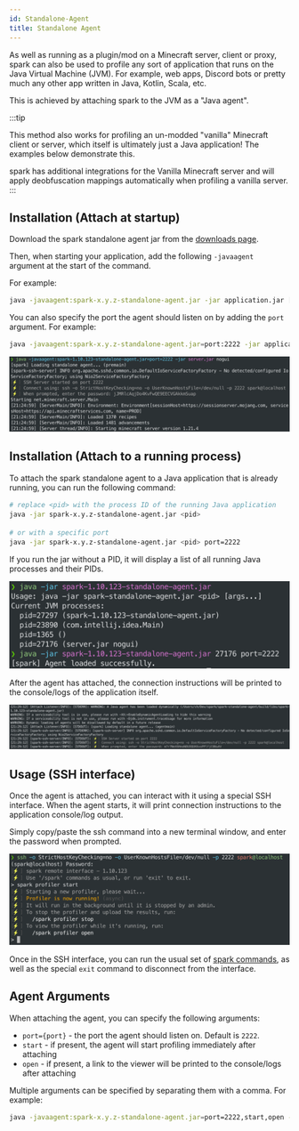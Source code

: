 ```yaml
---
id: Standalone-Agent
title: Standalone Agent
---
```


As well as running as a plugin/mod on a Minecraft server, client or proxy, spark can also be used to profile any sort of application that runs on the Java Virtual Machine (JVM). For example, web apps, Discord bots or pretty much any other app written in Java, Kotlin, Scala, etc.

This is achieved by attaching spark to the JVM as a "Java agent".

:::tip

This method also works for profiling an un-modded "vanilla" Minecraft client or server, which itself is ultimately just a Java application! The examples below demonstrate this.

spark has additional integrations for the Vanilla Minecraft server and will apply deobfuscation mappings automatically when profiling a vanilla server.
:::

## Installation (Attach at startup)

Download the spark standalone agent jar from the [downloads page](https://spark.lucko.me/download).

Then, when starting your application, add the following `-javaagent` argument at the start of the command.

For example:
```bash
java -javaagent:spark-x.y.z-standalone-agent.jar -jar application.jar [application args]
```

You can also specify the port the agent should listen on by adding the `port` argument. For example:
```bash
java -javaagent:spark-x.y.z-standalone-agent.jar=port:2222 -jar application.jar [application args]
```

![](img/standalone-attach-startup.png)

## Installation (Attach to a running process)

To attach the spark standalone agent to a Java application that is already running, you can run the following command:

```bash
# replace <pid> with the process ID of the running Java application
java -jar spark-x.y.z-standalone-agent.jar <pid>

# or with a specific port
java -jar spark-x.y.z-standalone-agent.jar <pid> port=2222
```

If you run the jar without a PID, it will display a list of all running Java processes and their PIDs.

![](img/standalone-attach-later.png)

After the agent has attached, the connection instructions will be printed to the console/logs of the application itself.

![](img/standalone-attach-later-app.png)

## Usage (SSH interface)

Once the agent is attached, you can interact with it using a special SSH interface. When the agent starts, it will print connection instructions to the application console/log output.

Simply copy/paste the ssh command into a new terminal window, and enter the password when prompted.

![](img/standalone-ssh-interface.png)

Once in the SSH interface, you can run the usual set of [spark commands](Command-Usage), as well as the special `exit` command to disconnect from the interface.

## Agent Arguments

When attaching the agent, you can specify the following arguments:

- `port={port}` - the port the agent should listen on. Default is `2222`.
- `start` - if present, the agent will start profiling immediately after attaching
- `open` - if present, a link to the viewer will be printed to the console/logs after attaching

Multiple arguments can be specified by separating them with a comma. For example:
```bash
java -javaagent:spark-x.y.z-standalone-agent.jar=port=2222,start,open -jar application.jar
```

